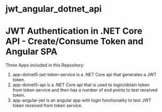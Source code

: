 # jwt_angular_dotnet_api

# JWT Authentication in .NET Core API - Create/Consume Token and Angular SPA


Three Apps included in this Repository:

1. app-dotnet5-jwt-token-service is a .NET Core api that generates a JWT token.
2. app-dotnet5-api is a .NET Core api that is used to login/obtain token from token service and then has a number of end points to test received token.
3. app-angular-jwt is an angular app with login functionality to test JWT token received from token service.

